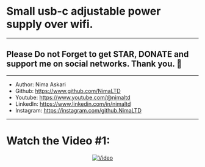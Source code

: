 # Small usb-c adjustable power supply over wifi.
---  
## Please Do not Forget to get STAR, DONATE and support me on social networks. Thank you. :sparkling_heart:  
---   
-  Author:     Nima Askari  
-  Github:     https://www.github.com/NimaLTD
-  Youtube:    https://www.youtube.com/@nimaltd  
-  LinkedIn:   https://www.linkedin.com/in/nimaltd  
-  Instagram:  https://instagram.com/github.NimaLTD
---
# Watch the Video #1:

<div align="center">
  <a href="https://www.youtube.com/watch?v=wERFkwQzvBA"><img src="https://img.youtube.com/vi/wERFkwQzvBA/0.jpg" alt="Video"></a>
</div>
